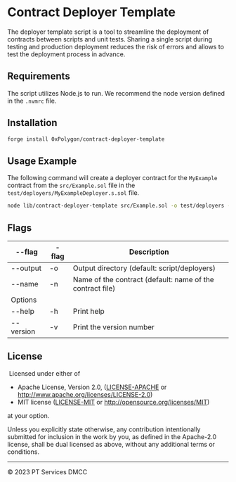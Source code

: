 # Contract Deployer Template

The deployer template script is a tool to streamline the deployment of contracts between scripts and unit tests. Sharing a single script during testing and production deployment reduces the risk of errors and allows to test the deployment process in advance.

## Requirements

The script utilizes Node.js to run. We recommend the node version defined in the `.nvmrc` file.

## Installation

```bash
forge install 0xPolygon/contract-deployer-template
```

## Usage Example

The following command will create a deployer contract for the `MyExample` contract from the `src/Example.sol` file in the `test/deployers/MyExampleDeployer.s.sol` file.

```bash
node lib/contract-deployer-template src/Example.sol -o test/deployers -n MyExample
```

## Flags

| --flag    | -flag | Description                                               |
| --------- | ----- | --------------------------------------------------------- |
| --output  | -o    | Output directory (default: script/deployers)              |
| --name    | -n    | Name of the contract (default: name of the contract file) |
| Options   |       |                                                           |
| --help    | -h    | Print help                                                |
| --version | -v    | Print the version number                                  |

## License

​
Licensed under either of
​

- Apache License, Version 2.0, ([LICENSE-APACHE](LICENSE-APACHE) or http://www.apache.org/licenses/LICENSE-2.0)
- MIT license ([LICENSE-MIT](LICENSE-MIT) or http://opensource.org/licenses/MIT)
  ​

at your option.

Unless you explicitly state otherwise, any contribution intentionally submitted for inclusion in the work by you, as defined in the Apache-2.0 license, shall be dual licensed as above, without any additional terms or conditions.

---

© 2023 PT Services DMCC
